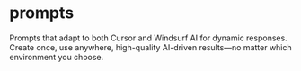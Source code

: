 # prompts
Prompts that adapt to both Cursor and Windsurf AI for dynamic responses. Create once, use anywhere, high-quality AI-driven results—no matter which environment you choose.
